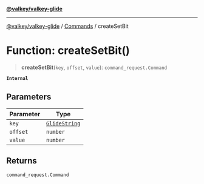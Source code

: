 [**@valkey/valkey-glide**](../../README.md)

***

[@valkey/valkey-glide](../../modules.md) / [Commands](../README.md) / createSetBit

# Function: createSetBit()

> **createSetBit**(`key`, `offset`, `value`): `command_request.Command`

**`Internal`**

## Parameters

| Parameter | Type |
| ------ | ------ |
| `key` | [`GlideString`](../../BaseClient/type-aliases/GlideString.md) |
| `offset` | `number` |
| `value` | `number` |

## Returns

`command_request.Command`
